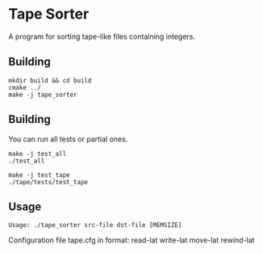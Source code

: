 # Tape Sorter
A program for sorting tape-like files containing integers.

## Building
```
mkdir build && cd build
cmake ../
make -j tape_sorter
```

## Building
You can run all tests or partial ones.
```
make -j test_all
./test_all

make -j test_tape
./tape/tests/test_tape
```

## Usage
```
Usage: ./tape_sorter src-file dst-file [MEMSIZE]
```
Configuration file tape.cfg in format: read-lat write-lat move-lat rewind-lat
